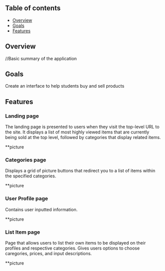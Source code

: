 ## Table of contents
* [Overview](#overview)
* [Goals](#goals)
* [Features](#features)

## Overview
//Basic summary of the application

## Goals
Create an interface to help students buy and sell products

## Features

### Landing page  
The landing page is presented to users when they visit the top-level URL to the site.
It displays a list of most highly viewed items that are currently being sold at the top level, followed by categories that display related items.

**picture

### Categories page 
Displays a grid of picture buttons that redirect you to a list of items within the specified categories.

**picture 

### User Profile page 
Contains user inputted information.

**picture

### List Item page 
Page that allows users to list their own items to be displayed on their profiles and respective categories. 
Gives users options to choose caregories, prices, and input descriptions.

**picture
